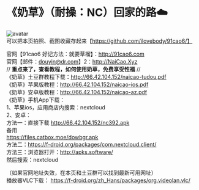 # 《奶草》（耐操：NC）回家的路☁️

![avatar](http://66.42.104.152/logo.png)<br/>
可以把本页拍照、截图收藏存起来【https://github.com/ilovebody/91cao6/】

官网【91cao6 好记方法：就要草榴】：http://91cao6.com<br />
官网【邮件：douyin@dr.com】2：http://NaiCao.Xyz<br />
// **重点来了，查看教程，如何使用奶草，免费享受性福** //
<br />
《奶草》土豆群教程下载：http://66.42.104.152/naicao-tudou.pdf<br />
《奶草》苹果版教程：http://66.42.104.152/naicao-ios.pdf<br />
《奶草》安卓版教程：http://66.42.104.152/naicao-az.pdf
<br />
《奶草》手机App下载：<br />
1、苹果ios，应用商店内搜索：nextcloud<br />
2、安卓：<br />
方法一：直接下载
http://66.42.104.152/nc392.apk<br />备用<br />
https://files.catbox.moe/dowbgr.apk<br />
方法二：https://f-droid.org/packages/com.nextcloud.client/<br />
方法三：浏览器打开：http://apks.software/<br />
然后搜索：nextcloud

（如果官网地址失效，在本页和土豆群可以找到最新可用网址）<br/>
播放器VLC下载：
https://f-droid.org/zh_Hans/packages/org.videolan.vlc/

